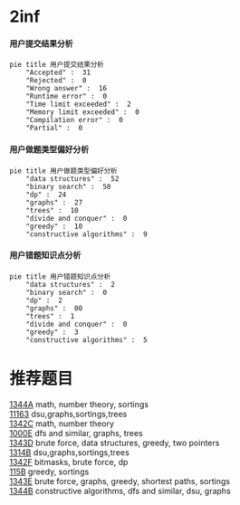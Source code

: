 # 2inf

<!-- tabs:start -->



#### **用户提交结果分析**

```mermaid
pie title 用户提交结果分析
    "Accepted" :  31
    "Rejected" :  0
    "Wrong answer" :  16
    "Runtime error" :  0
    "Time limit exceeded" :  2
    "Memory limit exceeded" :  0
    "Compilation error" :  0
    "Partial" :  0
```

#### **用户做题类型偏好分析**

```mermaid
pie title 用户做题类型偏好分析
    "data structures" :  52
    "binary search" :  50
    "dp" :  24
    "graphs" :  27
    "trees" :  10
    "divide and conquer" :  0
    "greedy" :  10
    "constructive algorithms" :  9
```
#### **用户错题知识点分析**

```mermaid
pie title 用户错题知识点分析
    "data structures" :  2
    "binary search" :  0
    "dp" :  2
    "graphs" :  00
    "trees" :  1
    "divide and conquer" :  0
    "greedy" :  3
    "constructive algorithms" :  5
```



<!-- tabs:end -->
# 推荐题目
[1344A](https://codeforces.com/contest/1344/problem/A)		math,
                        number theory,
                        sortings		  
[11163](https://codeforces.com/contest/1116/problem/3)		dsu,graphs,sortings,trees		  
[1342C](https://codeforces.com/contest/1342/problem/C)		math,
                        number theory		  
[1000E](https://codeforces.com/contest/1000/problem/E)		dfs and similar,
                        graphs,
                        trees		  
[1343D](https://codeforces.com/contest/1343/problem/D)		brute force,
                        data structures,
                        greedy,
                        two pointers		  
[1314B](https://codeforces.com/contest/1314/problem/B)		dsu,graphs,sortings,trees		  
[1342F](https://codeforces.com/contest/1342/problem/F)		bitmasks,
                        brute force,
                        dp		  
[115B](https://codeforces.com/contest/115/problem/B)		greedy,
                        sortings		  
[1343E](https://codeforces.com/contest/1343/problem/E)		brute force,
                        graphs,
                        greedy,
                        shortest paths,
                        sortings		  
[1344B](https://codeforces.com/contest/1344/problem/B)		constructive algorithms,
                        dfs and similar,
                        dsu,
                        graphs		  
